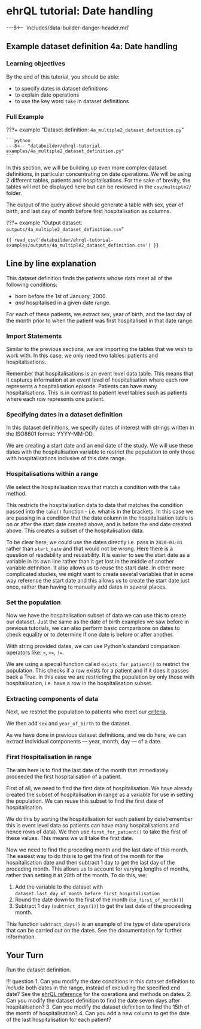 # ehrQL tutorial: Date handling

---8<-- 'includes/data-builder-danger-header.md'

## Example dataset definition 4a: Date handling

### Learning objectives

By the end of this tutorial, you should be able:

* to specify dates in dataset definitions
* to explain date operations
* to use the key word `take` in dataset definitions

### Full Example

???+ example "Dataset definition: `4a_multiple2_dataset_definition.py`"

    ```python
    ---8<-- "databuilder/ehrql-tutorial-examples/4a_multiple2_dataset_definition.py"
    ```
In this section, we will be building up even more complex dataset definitions, in particular concentrating on date operations. We will be using 2 different tables, patients and hospitalisations. For the sake of brevity, the tables will not be displayed here but can be reviewed in the `csv/multiple2/` folder.  

The output of the query above should generate a table with sex, year of birth, and last day of month before first hospitalisation as columns. 

???+ example "Output dataset: `outputs/4a_multiple2_dataset_definition.csv`"

    {{ read_csv('databuilder/ehrql-tutorial-examples/outputs/4a_multiple2_dataset_definition.csv') }}

## Line by line explanation
This dataset definition finds the patients whose data meet all of the following conditions:

* born before the 1st of January, 2000.
* *and* hospitalised in a given date range.

For each of these patients,
we extract sex,
year of birth,
and the last day of the month
prior to when the patient was first hospitalised in that date range.

### Import Statements
Similar to the previous sections, we are importing the tables that we wish to work with. In this case, we only need two tables: patients and hospitalisations. 

Remember that hospitalisations is an event level data table. This means that it captures information at an event level of hospitalisation where each row represents a hospitalisation episode. Patients can have many hospitalisations. This is in contrast to patient level tables such as patients where each row represents one patient. 

### Specifying dates in a dataset definition

In this dataset definitions, we specify dates of interest
with strings written in the ISO8601 format: YYYY-MM-DD.

We are creating a start date and an end date of the study. We will use these dates with the hospitalisation variable to restrict the population to only those with hospitalisations inclusive of this date range. 

### Hospitalisations within a range

We select the hospitalisation rows that match a condition
with the `take` method.

This restricts the hospitalisation data to data that matches the condition passed into the `take()` function - i.e. what is in the brackets. In this case we are passing in a condition that the date column in the hospitalisation table is on or after the start date created above, and is before the end date created above. This creates a subset of the hospitalisation data. 

To be clear here, we could use the dates directly i.e. pass in `2020-03-01` rather than `start_date` and that would not be wrong. Here there is a question of readability and reusability. It is easier to see the start date as a variable in its own line rather than it get lost in the middle of another variable definition. It also allows us to reuse the start date. In other more complicated studies, we might want to create several variables that in some way reference the start date and this allows us to create the start date just once, rather than having to manually add dates in several places.

### Set the population 
Now we have the hospitalisation subset of data we can use this to create our dataset. Just the same as the date of birth examples we saw before in previous tutorials, we can also perform basic comparisons on dates
to check equality or to determine if one date is before or after another.

With string provided dates, we can use Python's standard comparison operators like: `<`, `>=`, `!=`.

We are using a special function called `exists_for_patient()` to restrict the population. This checks if a row exists for a patient and if it does it passes back a True. In this case we are restricting the population by only those with hospitalisation, i.e. have a row in the hospitalisation subset. 

### Extracting components of data

Next, we restrict the population to patients
who meet our [criteria](ehrql-new-tutorial-4a.md#summary).

We then add `sex` and `year_of_birth` to the dataset.

As we have done in previous dataset definitions,
and we do here,
we can extract individual components — year, month, day — of a date.

### First Hospitalisation in range
The aim here is to find the last date of the month that immediately proceeded the first hospitalisation of a patient. 

First of all, we need to find the first date of hospitalisation. We have already created the subset of hospitalisation in range as a variable for use in setting the population. We can reuse this subset to find the first date of hospitalisation. 

We do this by sorting the hospitalisation for each patient by date(remember this is event level data so patients can have many hospitalisations and hence rows of data). We then use `first_for_patient()` to take the first of these values. This means we will take the first date. 

Now we need to find the proceding month and the last date of this month. The easiest way to do this is to get the first of the month for the hospitalisation date and then subtract 1 day to get the last day of the proceding month. This allows us to account for varying lengths of months, rather than setting it at 28th of the month. To do this, we:

1. Add the variable to the dataset with `dataset.last_day_of_month_before_first_hospitalisation` 
2. Round the date down to the first of the month (`to_first_of_month()`)
3. Subtract 1 day (`subtract_days(1)`) to get the last date of the proceeding month. 

This function `subtract_days()` is an example of the type of date operations that can be carried out on the dates. See the documentation for further information. 

## Your Turn
Run the dataset definition. 

!!! question
    1. Can you modify the date conditions in this dataset definition
       to _include_ both dates in the range,
       instead of excluding the specified end date?
       See the [ehrQL reference](ehrql-reference.md) for the operations and methods on dates.
    2. Can you modify the dataset definition
       to find the date seven days after hospitalisation?
    3. Can you modify the dataset definition to find the 15th of the month of hospitalisation?
    4. Can you add a new column to get the date of the last hospitalisation for each patient? 
